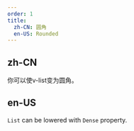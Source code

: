 ```yaml
---
order: 1
title:
  zh-CN: 圆角
  en-US: Rounded
---
```


## zh-CN

你可以使v-list变为圆角。

## en-US

`List` can be lowered with `Dense` property.
